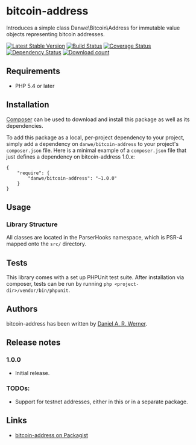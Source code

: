# bitcoin-address

Introduces a simple class Danwe\Bitcoin\Address for immutable value objects representing bitcoin
addresses.

[![Latest Stable Version](https://poser.pugx.org/danwe/bitcoin-address/version.png)](https://packagist.org/packages/danwe/bitcoin-address)
[![Build Status](https://travis-ci.org/DanweDE/php-bitcoin-address.svg?branch=master)](https://travis-ci.org/DanweDE/php-bitcoin-address)
[![Coverage Status](https://coveralls.io/repos/DanweDE/php-bitcoin-address/badge.svg?branch=master)](https://coveralls.io/r/DanweDE/php-bitcoin-address?branch=master)
[![Dependency Status](https://www.versioneye.com/user/projects/5551e50406c3183941000074/badge.svg?style=flat)](https://www.versioneye.com/user/projects/5551e50406c3183941000074)
[![Download count](https://poser.pugx.org/danwe/bitcoin-address/d/total.png)](https://packagist.org/packages/danwe/bitcoin-address)

## Requirements

* PHP 5.4 or later

## Installation

[Composer](http://getcomposer.org/) can be used to download and install
this package as well as its dependencies.

To add this package as a local, per-project dependency to your project, simply add a
dependency on `danwe/bitcoin-address` to your project's `composer.json` file.
Here is a minimal example of a `composer.json` file that just defines a dependency on
bitcoin-address 1.0.x:

    {
        "require": {
            "danwe/bitcoin-address": "~1.0.0"
        }
    }

## Usage

### Library Structure

All classes are located in the ParserHooks namespace, which is PSR-4 mapped onto the `src/` directory.

## Tests

This library comes with a set up PHPUnit test suite. After installation via composer, tests can be
run by running `php <project-dir>/vendor/bin/phpunit`.

## Authors

bitcoin-address has been written by [Daniel A. R. Werner](https://www.mediawiki.org/wiki/User:Danwe).

## Release notes

### 1.0.0

* Initial release.

### TODOs:

* Support for testnet addresses, either in this or in a separate package.

## Links

* [bitcoin-address on Packagist](https://packagist.org/packages/danwe/bitcoin-address)
